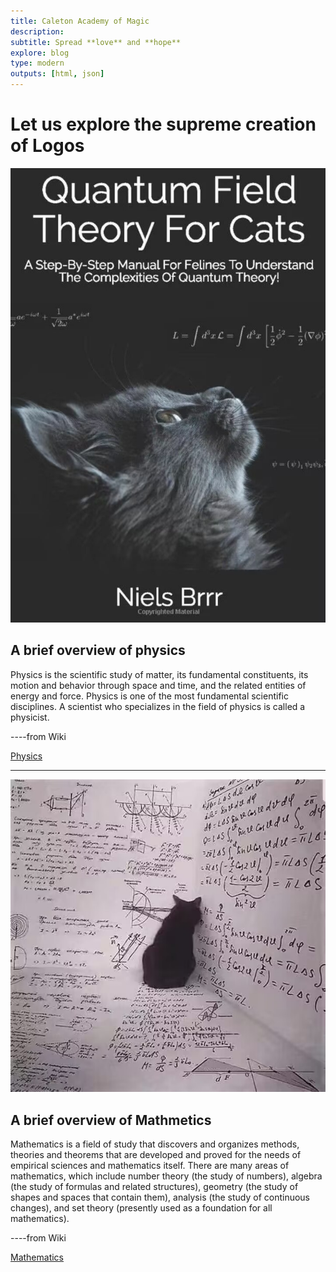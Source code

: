 ```yaml
---
title: Caleton Academy of Magic
description:
subtitle: Spread **love** and **hope**
explore: blog
type: modern
outputs: [html, json]
---
```


Let us explore the supreme creation of **Logos**
==================

![Physics](physics.jpg)

A brief overview of physics
------------------------

Physics is the scientific study of matter, its fundamental constituents, its motion and behavior through space and time, and the related entities of energy and force. Physics is one of the most fundamental scientific disciplines. A scientist who specializes in the field of physics is called a physicist.

----from  Wiki

[Physics](./about)

* * *

![Math](math.jpg)

A brief overview of Mathmetics
-------------------------------

Mathematics is a field of study that discovers and organizes methods, theories and theorems that are developed and proved for the needs of empirical sciences and mathematics itself. There are many areas of mathematics, which include number theory (the study of numbers), algebra (the study of formulas and related structures), geometry (the study of shapes and spaces that contain them), analysis (the study of continuous changes), and set theory (presently used as a foundation for all mathematics).

----from  Wiki

[Mathematics](./contact)